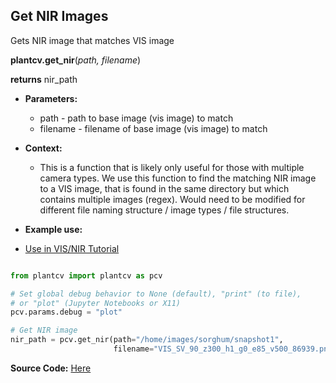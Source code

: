 ## Get NIR Images

Gets NIR image that matches VIS image 

**plantcv.get_nir**(*path, filename*)

**returns** nir_path

- **Parameters:**
    - path - path to base image (vis image) to match
    - filename - filename of base image (vis image) to match
- **Context:**
    - This is a function that is likely only useful for those with multiple camera types. We use this function to find the matching NIR image to a VIS image,
that is found in the same directory but which contains multiple images (regex). Would need to be modified for different file naming structure / image types / file structures.  

- **Example use:**
 - [Use in VIS/NIR Tutorial](tutorials/vis_nir_tutorial.md)

```python

from plantcv import plantcv as pcv

# Set global debug behavior to None (default), "print" (to file), 
# or "plot" (Jupyter Notebooks or X11)
pcv.params.debug = "plot"

# Get NIR image
nir_path = pcv.get_nir(path="/home/images/sorghum/snapshot1", 
                       filename="VIS_SV_90_z300_h1_g0_e85_v500_86939.png")

```

**Source Code:** [Here](https://github.com/danforthcenter/plantcv/blob/main/plantcv/plantcv/get_nir.py)
